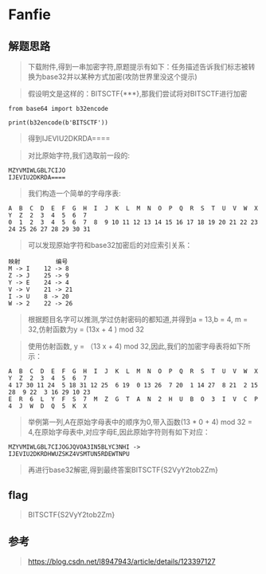 # Fanfie

## 解题思路

> 下载附件,得到一串加密字符,原题提示有如下：任务描述告诉我们标志被转换为base32并以某种方式加密(攻防世界里没这个提示)

> 假设明文是这样的：BITSCTF{***},那我们尝试将对BITSCTF进行加密

```
from base64 import b32encode

print(b32encode(b'BITSCTF'))
```

> 得到IJEVIU2DKRDA====

> 对比原始字符,我们选取前一段的:

```
MZYVMIWLGBL7CIJO
IJEVIU2DKRDA====
```

> 我们构造一个简单的字母序表:

```
A  B  C  D  E  F  G  H  I  J  K  L  M  N  O  P  Q  R  S  T  U  V  W  X  Y  Z  2  3  4  5  6  7
0  1  2  3  4  5  6  7  8  9 10 11 12 13 14 15 16 17 18 19 20 21 22 23 24 25 26 27 28 29 30 31
```

> 可以发现原始字符和base32加密后的对应索引关系：

```
映射	        编号
M -> I	  12 -> 8
Z -> J	  25 -> 9
Y -> E	  24 -> 4
V -> V	  21 -> 21
I -> U	  8 -> 20
W -> 2	  22 -> 26
```

> 根据题目名字可以推测,学过仿射密码的都知道,并得到a = 13,b = 4, m = 32,仿射函数为y = (13x + 4 ) mod 32

> 使用仿射函数, y = （13 x + 4) mod 32,因此,我们的加密字母表将如下所示：

```
A  B  C  D  E  F  G  H  I  J  K  L  M  N  O  P  Q  R  S  T  U  V  W  X  Y  Z  2  3  4  5  6  7
4 17 30 11 24  5 18 31 12 25  6 19  0 13 26  7 20  1 14 27  8 21  2 15 28  9 22  3 16 29 10 23
E  R  6  L  Y  F  S  7  M  Z  G  T  A  N  2  H  U  B  O  3  I  V  C  P  4  J  W  D  Q  5  K  X
```

> 举例第一列,A在原始字母表中的顺序为0,带入函数(13 * 0 + 4) mod 32 = 4,在原始字母表中,对应字母E,因此原始字符则有如下对应：

```
MZYVMIWLGBL7CIJOGJQVOA3IN5BLYC3NHI -> IJEVIU2DKRDHWUZSKZ4VSMTUN5RDEWTNPU
```

> 再进行base32解密,得到最终答案BITSCTF{S2VyY2tob2Zm}

## flag

> BITSCTF{S2VyY2tob2Zm}

## 参考

> https://blog.csdn.net/l8947943/article/details/123397127


